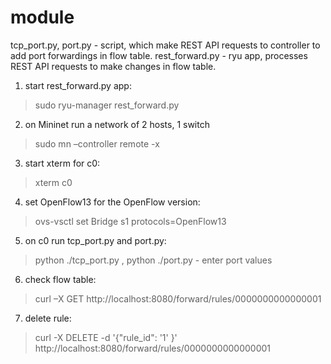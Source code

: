 # module

tcp_port.py, port.py - script, which make REST API requests to controller to add port forwardings in flow table.
rest_forward.py - ryu app, processes REST API requests to make changes in flow table. 


1) start rest_forward.py app: 
 > sudo ryu-manager rest_forward.py 
2) on Mininet run a network of 2 hosts, 1 switch 
 > sudo mn –controller remote -x
3) start xterm for c0:
 > xterm c0
4) set OpenFlow13 for the OpenFlow version:
 > ovs-vsctl set Bridge s1 protocols=OpenFlow13
5) on c0 run tcp_port.py and port.py:
 > python ./tcp_port.py ,
 > python ./port.py -
   enter port values
6) check flow table:
 > curl –X GET http://localhost:8080/forward/rules/0000000000000001
7) delete rule:
 > curl -X DELETE -d '{"rule_id": '1' }' http://localhost:8080/forward/rules/0000000000000001
   

   





